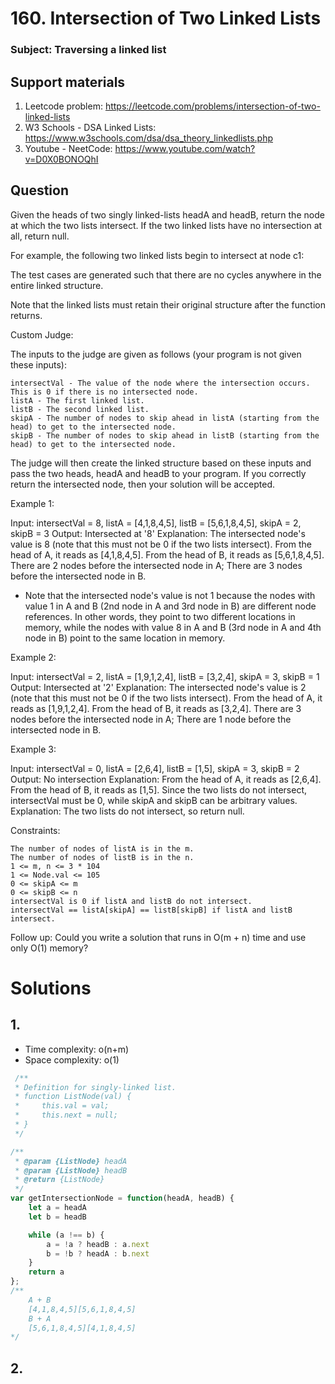 # 160. Intersection of Two Linked Lists

### Subject: Traversing a linked list

## Support materials

1. Leetcode problem: https://leetcode.com/problems/intersection-of-two-linked-lists
2. W3 Schools - DSA Linked Lists: https://www.w3schools.com/dsa/dsa_theory_linkedlists.php
3. Youtube -  NeetCode: https://www.youtube.com/watch?v=D0X0BONOQhI

## Question
Given the heads of two singly linked-lists headA and headB, return the node at which the two lists intersect. If the two linked lists have no intersection at all, return null.

For example, the following two linked lists begin to intersect at node c1:

The test cases are generated such that there are no cycles anywhere in the entire linked structure.

Note that the linked lists must retain their original structure after the function returns.

Custom Judge:

The inputs to the judge are given as follows (your program is not given these inputs):

    intersectVal - The value of the node where the intersection occurs. This is 0 if there is no intersected node.
    listA - The first linked list.
    listB - The second linked list.
    skipA - The number of nodes to skip ahead in listA (starting from the head) to get to the intersected node.
    skipB - The number of nodes to skip ahead in listB (starting from the head) to get to the intersected node.

The judge will then create the linked structure based on these inputs and pass the two heads, headA and headB to your program. If you correctly return the intersected node, then your solution will be accepted.

 

Example 1:

Input: intersectVal = 8, listA = [4,1,8,4,5], listB = [5,6,1,8,4,5], skipA = 2, skipB = 3
Output: Intersected at '8'
Explanation: The intersected node's value is 8 (note that this must not be 0 if the two lists intersect).
From the head of A, it reads as [4,1,8,4,5]. From the head of B, it reads as [5,6,1,8,4,5]. There are 2 nodes before the intersected node in A; There are 3 nodes before the intersected node in B.
- Note that the intersected node's value is not 1 because the nodes with value 1 in A and B (2nd node in A and 3rd node in B) are different node references. In other words, they point to two different locations in memory, while the nodes with value 8 in A and B (3rd node in A and 4th node in B) point to the same location in memory.

Example 2:

Input: intersectVal = 2, listA = [1,9,1,2,4], listB = [3,2,4], skipA = 3, skipB = 1
Output: Intersected at '2'
Explanation: The intersected node's value is 2 (note that this must not be 0 if the two lists intersect).
From the head of A, it reads as [1,9,1,2,4]. From the head of B, it reads as [3,2,4]. There are 3 nodes before the intersected node in A; There are 1 node before the intersected node in B.

Example 3:

Input: intersectVal = 0, listA = [2,6,4], listB = [1,5], skipA = 3, skipB = 2
Output: No intersection
Explanation: From the head of A, it reads as [2,6,4]. From the head of B, it reads as [1,5]. Since the two lists do not intersect, intersectVal must be 0, while skipA and skipB can be arbitrary values.
Explanation: The two lists do not intersect, so return null.

 

Constraints:

    The number of nodes of listA is in the m.
    The number of nodes of listB is in the n.
    1 <= m, n <= 3 * 104
    1 <= Node.val <= 105
    0 <= skipA <= m
    0 <= skipB <= n
    intersectVal is 0 if listA and listB do not intersect.
    intersectVal == listA[skipA] == listB[skipB] if listA and listB intersect.

 
Follow up: Could you write a solution that runs in O(m + n) time and use only O(1) memory?


# Solutions

## 1.

- Time complexity: o(n+m)
- Space complexity: o(1)


``` javascript
 /**
 * Definition for singly-linked list.
 * function ListNode(val) {
 *     this.val = val;
 *     this.next = null;
 * }
 */

/**
 * @param {ListNode} headA
 * @param {ListNode} headB
 * @return {ListNode}
 */
var getIntersectionNode = function(headA, headB) {
    let a = headA
    let b = headB

    while (a !== b) {
        a = !a ? headB : a.next
        b = !b ? headA : b.next
    }
    return a
};
/**
    A + B
    [4,1,8,4,5][5,6,1,8,4,5]
    B + A
    [5,6,1,8,4,5][4,1,8,4,5]
*/ 
```

## 2. 

```javascript
 
```


